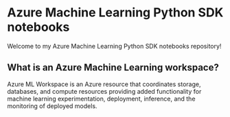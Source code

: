 # Azure Machine Learning Python SDK notebooks

Welcome to my Azure Machine Learning Python SDK notebooks repository!

## What is an Azure Machine Learning workspace?

Azure ML Workspace is an Azure resource that coordinates storage, databases, and compute resources providing added functionality for machine learning experimentation, deployment, inference, and the monitoring of deployed models.
